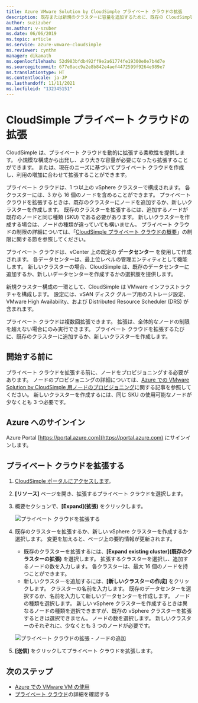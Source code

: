 ```yaml
---
title: Azure VMware Solution by CloudSimple プライベート クラウドの拡張
description: 既存または新規のクラスターに容量を追加するために、既存の CloudSimple プライベート クラウドを拡張する方法について説明します
author: suzizuber
ms.author: v-szuber
ms.date: 06/06/2019
ms.topic: article
ms.service: azure-vmware-cloudsimple
ms.reviewer: cynthn
manager: dikamath
ms.openlocfilehash: 52d983bfdb492ff9e2a61774fe19300e0e7b4d7e
ms.sourcegitcommit: 677e8acc9a2e8b842e4aef4472599f9264e989e7
ms.translationtype: HT
ms.contentlocale: ja-JP
ms.lasthandoff: 11/11/2021
ms.locfileid: "132345151"
---
```

# <a name="expand-a-cloudsimple-private-cloud"></a>CloudSimple プライベート クラウドの拡張

CloudSimple は、プライベート クラウドを動的に拡張する柔軟性を提供します。 小規模な構成から出発し、より大きな容量が必要になったら拡張することができます。 または、現在のニーズに基づいてプライベート クラウドを作成し、利用の増加に合わせて拡張することができます。

プライベート クラウドは、1 つ以上の vSphere クラスターで構成されます。 各クラスターには、3 から 16 個のノードを含めることができます。  プライベート クラウドを拡張するときは、既存のクラスターにノードを追加するか、新しいクラスターを作成します。 既存のクラスターを拡張するには、追加するノードが既存のノードと同じ種類 (SKU) である必要があります。 新しいクラスターを作成する場合は、ノードの種類が違っていても構いません。 プライベート クラウドの制限の詳細については、「[CloudSimple プライベート クラウドの概要](cloudsimple-private-cloud.md)」の制限に関する節を参照してください。

プライベート クラウドは、vCenter 上の既定の **データセンター** を使用して作成されます。  各データセンターは、最上位レベルの管理エンティティとして機能します。  新しいクラスターの場合、CloudSimple は、既存のデータセンターに追加するか、新しいデータセンターを作成するかの選択肢を提供します。

新規クラスター構成の一環として、CloudSimple は VMware インフラストラクチャを構成します。  設定には、vSAN ディスク グループ用のストレージ設定、VMware High Availability、および Distributed Resource Scheduler (DRS) が含まれます。

プライベート クラウドは複数回拡張できます。 拡張は、全体的なノードの制限を超えない場合にのみ実行できます。 プライベート クラウドを拡張するたびに、既存のクラスターに追加するか、新しいクラスターを作成します。

## <a name="before-you-begin"></a>開始する前に

プライベート クラウドを拡張する前に、ノードをプロビジョニングする必要があります。  ノードのプロビジョニングの詳細については、[Azure での VMware Solution by CloudSimple 用ノードのプロビジョニング](create-nodes.md)に関する記事を参照してください。  新しいクラスターを作成するには、同じ SKU の使用可能なノードが少なくとも 3 つ必要です。

## <a name="sign-in-to-azure"></a>Azure へのサインイン

Azure Portal [https://portal.azure.com](https://portal.azure.com) にサインインします。

## <a name="expand-a-private-cloud"></a>プライベート クラウドを拡張する

1. [CloudSimple ポータルにアクセスします](access-cloudsimple-portal.md)。

2. **[リソース]** ページを開き、拡張するプライベート クラウドを選択します。

3. 概要セクションで、**[Expand]\(拡張\)** をクリックします。

    ![プライベート クラウドを拡張する](media/resources-expand-private-cloud.png)

4. 既存のクラスターを拡張するか、新しい vSphere クラスターを作成するか選択します。 変更を加えると、ページ上の要約情報が更新されます。

    * 既存のクラスターを拡張するには、**[Expand existing cluster]\(既存のクラスターの拡張\)** を選択します。 拡張するクラスターを選択し、追加するノードの数を入力します。 各クラスターは、最大 16 個のノードを持つことができます。
    * 新しいクラスターを追加するには、**[新しいクラスターの作成]** をクリックします。 クラスターの名前を入力します。 既存のデータセンターを選択するか、名前を入力して新しいデータセンターを作成します。 ノードの種類を選択します。 新しい vSphere クラスターを作成するときは異なるノードの種類を選択できますが、既存の vSphere クラスターを拡張するときは選択できません。 ノードの数を選択します。 新しいクラスターのそれぞれに、少なくとも 3 つのノードが必要です。

    ![プライベート クラウドの拡張 - ノードの追加](media/resources-expand-private-cloud-add-nodes.png)

5. **[送信]** をクリックしてプライベート クラウドを拡張します。

## <a name="next-steps"></a>次のステップ

* [Azure での VMware VM の使用](quickstart-create-vmware-virtual-machine.md)
* [プライベート クラウド](cloudsimple-private-cloud.md)の詳細を確認する